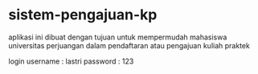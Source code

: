 # sistem-pengajuan-kp

aplikasi ini dibuat dengan tujuan untuk mempermudah mahasiswa universitas perjuangan dalam pendaftaran atau pengajuan kuliah praktek

login
username : lastri
password : 123
